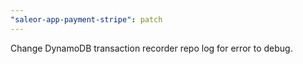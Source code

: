```yaml
---
"saleor-app-payment-stripe": patch
---
```


Change DynamoDB transaction recorder repo log for error to debug.
